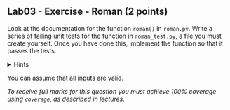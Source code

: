 ## Lab03 - Exercise - Roman (2 points)

Look at the documentation for the function `roman()` in `roman.py`.  Write a series of failing unit tests for the function in `roman_test.py`, a file you must create yourself. Once you have done this, implement the function so that it passes the tests.

<details>
<summary>Hints</summary>

* Use a loop to iterate through the Roman numeral to figure out their value.
* Use a dictionary to store the string characters and their respective values, compare the characters from the input to this list.
* Use a while loop so you can manually control the indices.

</details>

You can assume that all inputs are valid.

*To receive full marks for this question you must achieve 100% coverage using `coverage`, as described in lectures.*
